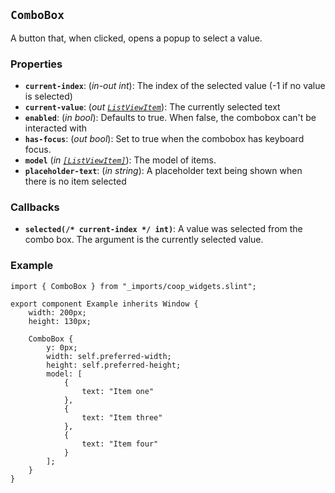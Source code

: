 <!--
SPDX-FileCopyrightText: 2023 Florian Blasius <co_sl@tutanota.com>
SPDX-License-Identifier: MIT
-->

## `ComboBox`

A button that, when clicked, opens a popup to select a value.

### Properties

-   **`current-index`**: (_in-out_ _int_): The index of the selected value (-1 if no value is selected)
-   **`current-value`**: (_out_ _[`ListViewItem`](../structs-enums/list-view-item.md)_): The currently selected text
-   **`enabled`**: (_in_ _bool_): Defaults to true. When false, the combobox can't be interacted with
-   **`has-focus`**: (_out_ _bool_): Set to true when the combobox has keyboard focus.
-   **`model`** (_in_ _[`[ListViewItem]`](../structs-enums/list-view-item.md)_): The model of items.
-   **`placeholder-text`**: (_in_ _string_): A placeholder text being shown when there is no item selected

### Callbacks

-   **`selected(/* current-index */ int)`**: A value was selected from the combo box. The argument is the currently selected value.

### Example

```slint
import { ComboBox } from "_imports/coop_widgets.slint";

export component Example inherits Window {
    width: 200px;
    height: 130px;

    ComboBox {
        y: 0px;
        width: self.preferred-width;
        height: self.preferred-height;
        model: [
            {
                text: "Item one"
            },
            {
                text: "Item three"
            },
            {
                text: "Item four"
            }
        ];
    }
}
```
